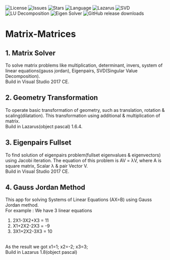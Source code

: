 ![License](https://img.shields.io/github/license/nix97/matrix-matrices)
![Issues](https://img.shields.io/github/issues/nix97/matrix-matrices)
![Stars](https://img.shields.io/github/stars/nix97/matrix-matrices)
![Language](https://img.shields.io/badge/Language-C%23-239120?logo=c-sharp&logoColor=white)
![Lazarus](https://img.shields.io/badge/Built%20with-Lazarus-blue?logo=pascal)
![SVD](https://img.shields.io/badge/Algorithm-SVD-purple)
![LU Decomposition](https://img.shields.io/badge/Algorithm-LU%20Decomposition-green)
![Eigen Solver](https://img.shields.io/badge/Function-Eigenvalue%20Solver-teal)
![GitHub release downloads](https://img.shields.io/github/downloads/nix97/matrix-matrices/latest/total)

# Matrix-Matrices

## 1. Matrix Solver
To solve matrix problems like multiplication, determinant, invers, system of linear equations(gauss jordan), Eigenpairs, SVD(Singular Value Decomposition).<br>
Build in Visual Studio 2017 CE.

## 2. Geometry Transformation
To operate basic transformation of geometry, such as translation, rotation & scaling(dilatation). This transformation using additional & multiplication of matrix.<br>
Build in Lazarus(object pascal) 1.6.4.

## 3. Eigenpairs Fullset
To find solution of eigenpairs problem(fullset eigenvalues & eigenvectors) using Jacobi iteration.
The equation of this problem is AV = λV,
where A is square matrix, Scalar λ & pair Vector V.<br>
Build in Visual Studio 2017 CE.

## 4. Gauss Jordan Method

This app for solving Systems of Linear Equations 
(AX=B) using Gauss Jordan method.<br>
For example :
We have 3 linear equations
1.  2X1-3X2+X3 = 11
2.  X1+2X2-2X3 = -9
3.  3X1+2X2-3X3 = 10 
<br>
As the result we got x1=1; x2=-2; x3=3;<br>
Build in Lazarus 1.8(object pascal) 
